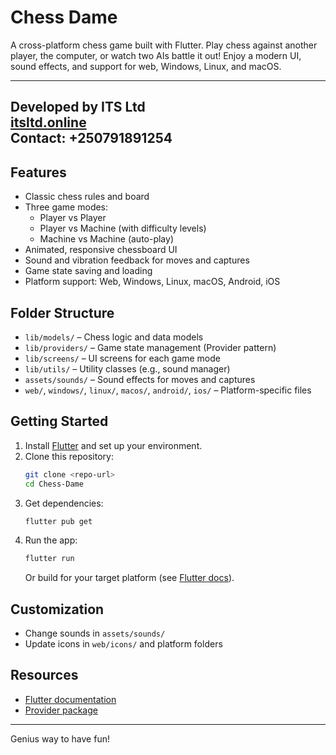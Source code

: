 # Chess Dame

A cross-platform chess game built with Flutter. Play chess against another player, the computer, or watch two AIs battle it out! Enjoy a modern UI, sound effects, and support for web, Windows, Linux, and macOS.

---
**Developed by ITS Ltd**  
[itsltd.online](https://itsltd.online)  
Contact: +250791891254
---

## Features
- Classic chess rules and board
- Three game modes:
  - Player vs Player
  - Player vs Machine (with difficulty levels)
  - Machine vs Machine (auto-play)
- Animated, responsive chessboard UI
- Sound and vibration feedback for moves and captures
- Game state saving and loading
- Platform support: Web, Windows, Linux, macOS, Android, iOS

## Folder Structure
- `lib/models/` – Chess logic and data models
- `lib/providers/` – Game state management (Provider pattern)
- `lib/screens/` – UI screens for each game mode
- `lib/utils/` – Utility classes (e.g., sound manager)
- `assets/sounds/` – Sound effects for moves and captures
- `web/`, `windows/`, `linux/`, `macos/`, `android/`, `ios/` – Platform-specific files

## Getting Started
1. Install [Flutter](https://docs.flutter.dev/get-started/install) and set up your environment.
2. Clone this repository:
   ```sh
   git clone <repo-url>
   cd Chess-Dame
   ```
3. Get dependencies:
   ```sh
   flutter pub get
   ```
4. Run the app:
   ```sh
   flutter run
   ```
   Or build for your target platform (see [Flutter docs](https://docs.flutter.dev/)).

## Customization
- Change sounds in `assets/sounds/`
- Update icons in `web/icons/` and platform folders

## Resources
- [Flutter documentation](https://docs.flutter.dev/)
- [Provider package](https://pub.dev/packages/provider)

---
Genius way to have fun!
